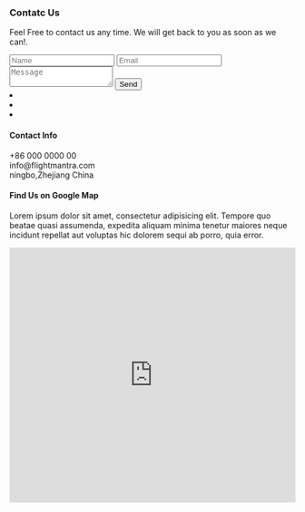  <section class="contact_us">
        <div class="container">
            <div class="row">
                <div class="col-md-10 offset-md-1">
                    <div class="contact_inner">
                        <div class="row">
                            <div class="col-md-10">
                                <div class="contact_form_inner">
                                    <div class="contact_field">
                                        <h3>Contatc Us</h3>
                                        <p>Feel Free to contact us any time. We will get back to you as soon as we can!.</p>
                                        <input type="text" class="form-control form-group" placeholder="Name" />
                                        <input type="text" class="form-control form-group" placeholder="Email" />
                                        <textarea class="form-control form-group" placeholder="Message"></textarea>
                                        <button class="contact_form_submit">Send</button>
                                    </div>
                                </div>
                            </div>
                            <div class="col-md-2">
                                <div class="right_conatct_social_icon d-flex align-items-end">
                                   <div class="socil_item_inner d-flex">
                                      <li><a href="#"><i class="fab fa-facebook-square"></i></a></li>
                                      <li><a href="#"><i class="fab fa-instagram"></i></a></li>
                                      <li><a href="#"><i class="fab fa-twitter"></i></a></li>
                                   </div>
                                </div>
                            </div>
                        </div>
                        <div class="contact_info_sec">
                            <h4>Contact Info</h4>
                            <div class="d-flex info_single align-items-center">
                                <i class="fas fa-headset"></i>
                                <span>+86 000 0000 00</span>
                            </div>
                            <div class="d-flex info_single align-items-center">
                                <i class="fas fa-envelope-open-text"></i>
                                <span>info@flightmantra.com</span>
                            </div>
                            <div class="d-flex info_single align-items-center">
                                <i class="fas fa-map-marked-alt"></i>
                                <span>ningbo,Zhejiang China</span>
                            </div>
                        </div>
                    </div>
                </div>
            </div>
        </div>
    </section>
    <section class="map_sec">
        <div class="container">
            <div class="row">
                <div class="col-md-10 offset-md-1">
                    <div class="map_inner">
                        <h4>Find Us on Google Map</h4>
                        <p>Lorem ipsum dolor sit amet, consectetur adipisicing elit. Tempore quo beatae quasi assumenda, expedita aliquam minima tenetur maiores neque incidunt repellat aut voluptas hic dolorem sequi ab porro, quia error.</p>
                        <div class="map_bind">
                            <iframe src="https://www.google.com/maps/place/Yinzhou,+Ningbo,+Zhejiang,+China/@29.763245,121.6796349,11z/data=!3m1!4b1!4m5!3m4!1s0x344d795af0682e39:0x319a6216f99aa612!8m2!3d29.8171999!4d121.547" width="100%" height="450" frameborder="0" style="border:0;" allowfullscreen="" aria-hidden="false" tabindex="0"></iframe>
                        </div>
                    </div>
                </div>
            </div>
        </div>
    </section>

  